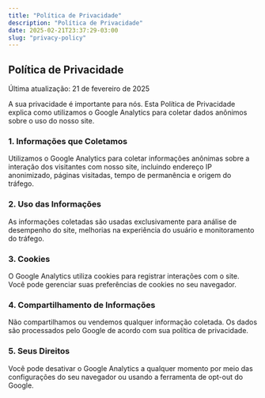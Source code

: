 ```yaml
---
title: "Política de Privacidade"
description: "Política de Privacidade"
date: 2025-02-21T23:37:29-03:00
slug: "privacy-policy"
---
```


## Política de Privacidade

Última atualização: 21 de fevereiro de 2025

A sua privacidade é importante para nós. Esta Política de Privacidade explica como utilizamos o Google Analytics para coletar dados anônimos sobre o uso do nosso site.

### 1. Informações que Coletamos

Utilizamos o Google Analytics para coletar informações anônimas sobre a interação dos visitantes com nosso site, incluindo endereço IP anonimizado, páginas visitadas, tempo de permanência e origem do tráfego.

### 2. Uso das Informações

As informações coletadas são usadas exclusivamente para análise de desempenho do site, melhorias na experiência do usuário e monitoramento do tráfego.

### 3. Cookies

O Google Analytics utiliza cookies para registrar interações com o site. Você pode gerenciar suas preferências de cookies no seu navegador.

### 4. Compartilhamento de Informações

Não compartilhamos ou vendemos qualquer informação coletada. Os dados são processados pelo Google de acordo com sua política de privacidade.

### 5. Seus Direitos

Você pode desativar o Google Analytics a qualquer momento por meio das configurações do seu navegador ou usando a ferramenta de opt-out do Google.
